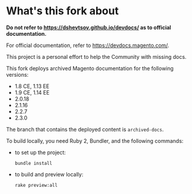 # What's this fork about

**Do not refer to <https://dshevtsov.github.io/devdocs/> as to official documentation.**

For official documentation, refer to <https://devdocs.magento.com/>.

This project is a personal effort to help the Community with missing docs.

This fork deploys archived Magento documentation for the following versions:

- 1.8 CE, 1.13 EE
- 1.9 CE, 1.14 EE
- 2.0.18
- 2.1.16
- 2.2.7
- 2.3.0

The branch that contains the deployed content is `archived-docs`.

To build locally, you need Ruby 2, Bundler, and the following commands:

- to set up the project:

  ```
  bundle install
  ```

- to build and preview locally:


  ```
  rake preview:all
  ```
